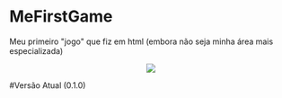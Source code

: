 # MeFirstGame
Meu primeiro "jogo" que fiz em html (embora não seja minha área mais especializada) 

<p align="center">
<img src="http://img.shields.io/static/v1?label=STATUS&message=EM%20DESENVOLVIMENTO&color=GREEN&style=for-the-badge"/>
</p>
#Versão Atual (0.1.0)
